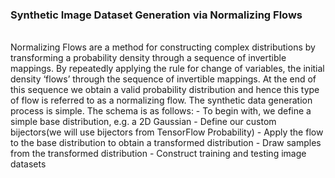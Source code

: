 ### Synthetic Image Dataset Generation via Normalizing Flows
<br>
Normalizing Flows are a method for constructing complex distributions by transforming a probability density through a sequence of invertible mappings. By repeatedly applying the rule for change of variables, the initial density ‘flows’ through the sequence of invertible mappings. At the end of this sequence we obtain a valid probability distribution and hence this type of flow is referred to as a normalizing flow.
The synthetic data generation process is simple. The schema is as follows:
- To begin with, we define a simple base distribution, e.g. a 2D Gaussian
- Define our custom bijectors(we will use bijectors from TensorFlow Probability)
- Apply the flow to the base distribution to obtain a transformed distribution
- Draw samples from the transformed distribution
- Construct training and testing image datasets
